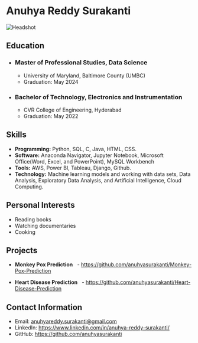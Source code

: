 # Anuhya Reddy Surakanti

![Headshot](Headshot.jpg.heic)


## Education

- ###  **Master of Professional Studies, Data Science**

  - University of Maryland, Baltimore County (UMBC)
  - Graduation: May 2024

- ###  **Bachelor of Technology, Electronics and Instrumentation**

  - CVR College of Engineering, Hyderabad
  - Graduation: May 2022

## Skills
- **Programming:** Python, SQL, C, Java, HTML, CSS.
- **Software:** Anaconda Navigator, Jupyter Notebook, Microsoft Office(Word, Excel, and PowerPoint), MySQL Workbench
- **Tools:** AWS, Power BI, Tableau, Django, Github.
- **Technology:** Machine learning models and working with data sets, Data Analysis, Exploratory Data Analysis, and Artificial Intelligence, Cloud Computing.

 ## Personal Interests
 - Reading books
 - Watching documentaries
 - Cooking

## Projects
- **Monkey Pox Prediction**
  - https://github.com/anuhyasurakanti/Monkey-Pox-Prediction

- **Heart Disease Prediction**
  - https://github.com/anuhyasurakanti/Heart-Disease-Prediction

## Contact Information
- Email: anuhyareddy.surakanti@gmail.com
- LinkedIn: https://www.linkedin.com/in/anuhya-reddy-surakanti/
- GitHub: https://github.com/anuhyasurakanti



  
